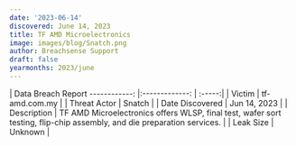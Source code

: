```yaml
---
date: '2023-06-14'
discovered: June 14, 2023
title: TF AMD Microelectronics
image: images/blog/Snatch.png
author: Breachsense Support
draft: false
yearmonths: 2023/june
---
```



| Data Breach Report
------------:     |:-------------:    | :-----:|
| Victim      | tf-amd.com.my      | 
| Threat Actor      | Snatch      | 
| Date Discovered      | Jun 14, 2023      | 
| Description      | TF AMD Microelectronics offers WLSP, final test, wafer sort testing, flip-chip assembly, and die preparation services.      | 
| Leak Size      | Unknown      | 

